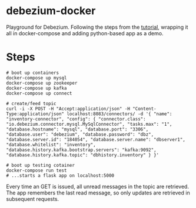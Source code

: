 # debezium-docker

Playground for Debezium. Following the steps from the [tutorial](http://debezium.io/docs/tutorial/), wrapping it all in docker-compose and  adding python-based app as a demo.

# Steps

    # boot up containers
    docker-compose up mysql
    docker-compose up zookeeper
    docker-compose up kafka
    docker-compose up connect
    
	# create/feed topic
	curl -i -X POST -H "Accept:application/json" -H "Content-Type:application/json" localhost:8083/connectors/ -d '{ "name": "inventory-connector", "config": { "connector.class": "io.debezium.connector.mysql.MySqlConnector", "tasks.max": "1", "database.hostname": "mysql", "database.port": "3306", "database.user": "debezium", "database.password": "dbz", "database.server.id": "184054", "database.server.name": "dbserver1", "database.whitelist": "inventory", "database.history.kafka.bootstrap.servers": "kafka:9092", "database.history.kafka.topic": "dbhistory.inventory" } }'

	# boot up testing cotainer
	docker-compose run test
	# ...starts a flask app on localhost:5000

Every time an GET is issued, all unread messages in the topic are retrieved. The app remembers the last read message, so only updates are retrieved in subsequent requests.

